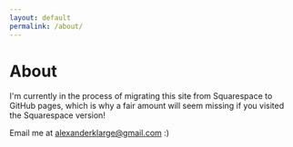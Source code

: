 ```yaml
---
layout: default
permalink: /about/
---
```


# About

I'm currently in the process of migrating this site from Squarespace to GitHub pages, which is why a fair amount will seem missing if you visited the Squarespace version! 

Email me at alexanderklarge@gmail.com :)